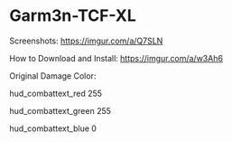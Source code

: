 # Garm3n-TCF-XL
Screenshots: https://imgur.com/a/Q7SLN

How to Download and Install: https://imgur.com/a/w3Ah6

Original Damage Color:

hud_combattext_red 255

hud_combattext_green 255

hud_combattext_blue 0
